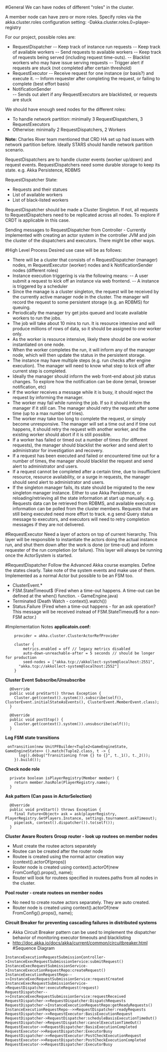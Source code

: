 
#General
We can have nodes of different "roles" in the cluster.

A member node can have zero or more roles.
Specify roles via the akka.cluster.roles configuration setting: -Dakka.cluster.roles.0=player-registry

For our project, possible roles are:

- RequestDispatcher
-- Keep track of instance run requests
-- Keep track of available workers
-- Send requests to available workers
-- Keep track of requests being served (including request time-outs). 
-- Blacklist workers who may have issue serving requests
-- Trigger alert if requests are stuck (not completed after certain threshold)
- RequestExecutor
-- Receive request for one instance (or basis?) and execute it.
-- Inform requester after completing the request, or failing to complete (best effort basis)
- NotificationSender  
-- Sends out alert if any RequestExecutors are blacklisted, or requests are stuck

We should have enough seed nodes for the different roles: 
- To handle network partition:  minimally 3 RequestDispatchers, 3 RequestExecutors
- Otherwise: minimally 2 RequestDispatchers, 2 Workers

**Note:** Charles River team mentioned that CRD HA set up had issues with network partition before. Ideally STARS should handle network partition scenario.

RequestDispatchers are to handle cluster events (worker up/down) and request events. RequestDispatchers need some durable storage to keep its state. e.g. Akka Persistence, RDBMS

RequestDispatcher State: 
- Requests and their statues
- List of available workers
- List of black-listed workers

RequestDispatcher should be made a Cluster Singleton.
If not, all requests to RequestDispatchers need to be replicated across all nodes. To explore if CRDT is applicable in this case. 

Sending messages to RequestDispatcher from Controller - Currently implemented with creating an actor system in the controller JVM and join the cluster of the dispatchers and executors. There might be other ways. 

#High Level Process
Desired use case will be as follows:

-	There will be a cluster that consists of n RequestDispatcher (manager) nodes, m RequestExecutor (worker) nodes and k NotificationSender nodes (different roles)
-	Instance execution triggering is via the following means:
--	A user submit a request to kick off an instance via web frontend.
-- A instance is triggered by a scheduler
-	Since the manage is a cluster singleton, the request will be received by the currently active manager node in the cluster. The manager will record the request to some persistent storage (e.g. an RDBMS) for queuing. 
-	Periodically the manager try get jobs queued and locate available workers to run the jobs.
-	The job will take about 10 mins to run. It is resource intensive and will produce millions of rows of data, so it should be assigned to one worker only.
-	As the worker is resource intensive, likely there should be one worker instantiated on one node.
-	When the worker completes the run, it will inform any of the manager node, which will then update the status in the persistent storage. 
-	The instance may have multiple steps (e.g. run checks after engine execution). The manager will need to know what step to kick off after current step is completed.
-	Ideally the manager should inform the web front-end about job status changes. To explore how the notification can be done (email, browser notification, etc)
-	If the worker receives a message while it is busy, it should reject the request by informing the manager.
-	The worker may fail while running the job. If so it should inform the manager if it still can. The manager should retry the request after some time (up to a max number of tries).
-	The worker may take too long to complete the request, or simply become unresponsive. The manager will set a time out and if time out happens, it should retry the request with another worker, and the existing worker should abort if it is still possible.
-	If a worker has failed or timed out a number of times (for different requests), the manager should blacklist the worker and send alert to administrator for investigation and recovery.
-	If a request has been executed and failed or encountered time out for a number of times, the manager should blacklist the request and send alert to administrator and users.
-	If a request cannot be completed after a certain time, due to insufficient resource, resource availability, or a surge in requests, the manager should send alert to administrator and users.
- If the singleton manager fails, its state should be migrated to the new singleton manager instance. Either to use Akka Persistence, or reloading/retrieving all the state information at start up manually. e.g. Requests data can be retrieved from RDBMS, and available executors information can be polled from the cluster members. Requests that are still being executed need more effort to track. e.g send Query status message to executors, and executors will need to retry completion messages if they are not delivered.

#RequestExecutor
Need a layer of actors on top of current hierarchy. This layer will be responsible to instantiate the actors doing the actual instance run, and shut them down after the work is done (or time-out) and inform requester of the run completion (or failure). This layer will always be running once the ActorSystem is started.

#RequestDispatcher
Follow the Advanced Akka course examples. Define the states clearly. Take note of the system events and make use of them. Implemented as a normal Actor but possible to be an FSM too.

- ClusterEvent.*
- FSM.StateTimeout$ (Fired when a time-out happens. A time-out can be defined at the when() function. - GameEngine.java)
- Terminated (Death Watch - context().watch())
- Status.Failure (Fired when a time-out happens - for an ask operation? This message will be received instead of FSM.StateTimeout$ for a non-FSM actor.)

#Implementation Notes
**applicatoin.conf:**
```
	provider = akka.cluster.ClusterActorRefProvider

	cluster {
	    metrics.enabled = off // legacy metrics disabled
	    auto-down-unreachable-after = 5 seconds // should be longer for production
	    seed-nodes = ["akka.tcp://akkollect-system@localhost:2551",
      "akka.tcp://akkollect-system@localhost:2552"]
	}
```
**Cluster Event Subscribe/Unsubscribe**
```
  @Override
  public void preStart() throws Exception {
    Cluster.get(context().system()).subscribe(self(), ClusterEvent.initialStateAsEvents(), ClusterEvent.MemberEvent.class);
  }

  @Override
  public void postStop() {
    Cluster.get(context().system()).unsubscribe(self());
  }
```
**Log FSM state transitions**
```
 onTransition(new UnitPFBuilder<Tuple2<GameEngineState, GameEngineState>> ().match(Tuple2.class, t -> {
      log().debug("Transitioning from {} to {}", t._1(), t._2());
    }).build());
```
**Check node role**
```
  private boolean isPlayerRegistry(Member member) {
    return member.hasRole(PlayerRegistry.name);
  }
```
**Ask pattern (Can pass in ActorSelection)**
```
  @Override
  public void preStart() throws Exception {
    final Future<Object> ask = ask(playerRegistry, PlayerRegistry.GetPlayers.Instance, settings.tournament.askTimeout);
    pipe(ask, context().dispatcher()).to(self());
  }
```
**Cluster Aware Routers**
**Group router - look up routees on member nodes**
- Must create the routee actors separately
- Routee can be created after the router node
- Routee is created using the normal actor creation way (context().actorOf(props))
- Router node is created using context().actorOf(new FromConfig().props(), name);
- Router will look for routees specified in routees.paths from all nodes in the cluster.

**Pool router - create routees on member nodes**
- No need to create routee actors separately. They are auto created.
- Router node is created using context().actorOf(new FromConfig().props(), name);

**Circuit Breaker for preventing cascading failures in distributed systems**
- Akka Circuit Breaker pattern can be used to implement the dispatcher behavior of monitoring executor timeouts and blacklisting
- http://doc.akka.io/docs/akka/current/common/circuitbreaker.html
#Sequence Diagram
```sequence
InstanceExecutionRequestSubmissionController->InstanceExecRequestSubmissionService:submitRequest()
InstanceExecRequestSubmissionService->InstanceExecutionRequestRepo:createRequest()
InstanceExecutionRequestRepo-->>InstanceExecRequestSubmissionService:requestCreated
InstanceExecRequestSubmissionService->RequestDispatcher:executeRequest(request)
RequestDispatcher-->>InstanceExecRequestSubmissionService:requestReceived
RequestDispatcher->>RequestDispatcher:DispatchRequests
RequestDispatcher->InstanceExecutionRequestRepo:getReadyRequests()
InstanceExecutionRequestRepo-->>RequestDispatcher:readyRequests
RequestDispatcher->>RequestExecutor:BasisExecutionRequest
RequestDispatcher->RequestDispatcher:scheduleBasisExecutionTimeOut()
RequestDispatcher->RequestDispatcher:cancelExecutionTimeOut()
RequestExecutor->>RequestDispatcher:BasisExecutionCompleted
RequestExecutor->>RequestDispatcher:ExecutorBusy
RequestDispatcher->>RequestExecutor:PostCheckExecutionRequest
RequestExecutor->>RequestDispatcher:PostCheckExecutionCompleted
RequestExecutor->>RequestDispatcher:ExecutorBusy


```
